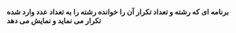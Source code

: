 ### برنامه ای که رشته و تعداد تکرار آن را خوانده رشته را به تعداد عدد وارد شده تکرار می نماید و نمایش می دهد